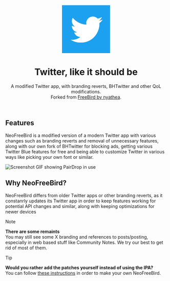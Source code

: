 <div align="center">
  <a href="https://github.com/schlagmichdoch/PairDrop">
    <img src="/Branding/Icon.jpg" alt="NeoFreeBird"  width="150" height="150">
  </a>
 
  # Twitter, like it should be

  <p>
    A modified Twitter app, with branding reverts, BHTwitter and other QoL modifications.
    <br> 
    Forked from <a href="https://github.com/nyathea/FreeBird">FreeBird by nyathea</a>.
    <br>
  </p>
</div>
<br>

## Features
NeoFreeBird is a modified version of a modern Twitter app with various changes such as branding reverts and removal of unnecessary features, along with our own fork of BHTwitter for blocking ads, getting various Twitter Blue features for free and being able to customize Twitter in various ways like picking your own font or similar.

<img src="docs/pairdrop_screenshot_mobile.gif" alt="Screenshot GIF showing PairDrop in use" style="width: 300px">

## Why NeoFreeBird?
NeoFreeBird differs from older Twitter apps or other branding reverts, as it constanrly updates its Twitter app in order to keep features working for potential API changes and similar, along with keeping optimizations for newer devices


> [!NOTE]  
> <b>There are some remaints</b><br>You may still see some X branding and references to posts/posting, especially in web based stuff like Community Notes. We try our best to get rid of most of them.

> [!TIP]
> <b>Would you rather add the patches yourself instead of using the IPA?</b> <br>
> You can follow [these instructions](/P-I-Y.md) in order to make your own NeoFreeBird.
